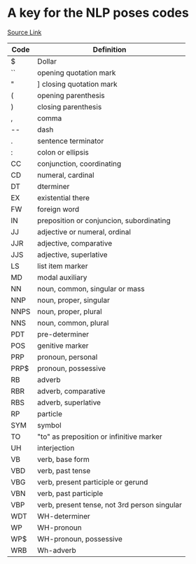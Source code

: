 # A key for the NLP poses codes
[Source Link](http://www.comp.leeds.ac.uk/amalgam/tagsets/upenn.html)

Code | Definition
---------- | ----------
$ | Dollar
`` | opening quotation mark
" | ] closing quotation mark
( | opening parenthesis
) | closing parenthesis
, | comma
--|dash
. | sentence terminator
: | colon or ellipsis
CC | conjunction, coordinating
CD | numeral, cardinal
DT | dterminer
EX | existential there
FW | foreign word
IN | preposition or conjuncion, subordinating
JJ | adjective or numeral, ordinal
JJR | adjective, comparative
JJS | adjective, superlative
LS | list item marker
MD | modal auxiliary
NN | noun, common, singular or mass
NNP | noun, proper, singular
NNPS | noun, proper, plural
NNS | noun, common, plural
PDT | pre-determiner
POS | genitive marker
PRP | pronoun, personal
PRP$ | pronoun, possessive
RB | adverb
RBR | adverb, comparative
RBS | adverb, superlative
RP | particle
SYM | symbol
TO | "to" as preposition or infinitive marker
UH | interjection
VB | verb, base form
VBD | verb, past tense
VBG | verb, present participle or gerund
VBN | verb, past participle
VBP | verb, present tense, not 3rd person singular
WDT | WH-determiner
WP | WH-pronoun
WP$ | WH-pronoun, possessive
WRB | Wh-adverb
